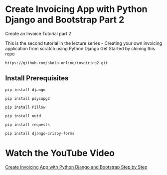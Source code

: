 # Create Invoicing App with Python Django and Bootstrap Part 2
Create an Invoice Tutorial part 2

This is the second tutorial in the lecture series - Creating your own invoicing application from scratch using Python Django
Get Started by cloning this repo

`https://github.com/skolo-online/invoicing2.git`

## Install Prerequisites 

`pip install django`

`pip install psycopg2`

`pip install Pillow `

`pip install uuid`

`pip install requests`

`pip install django-crispy-forms`


# Watch the YouTube Video 
[Create Invoicing App with Python Django and Bootstrap Step by Step](https://www.youtube.com/watch?v=5FILKEYu54M)


